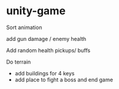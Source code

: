 # unity-game
Sort animation

add gun damage / enemy health

Add random health pickups/ buffs


Do terrain 
- add buildings for 4 keys
- add place to fight a boss and end game
